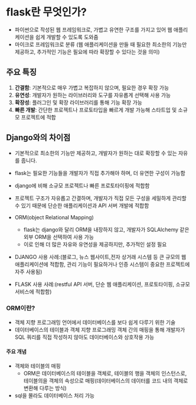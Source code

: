 # flask란 무엇인가?
- 파이썬으로 작성된 웹 프레임워크로, 가볍고 유연한 구조를 가지고 있어 웹 애플리케이션을 쉽게 개발할 수 있도록 도와줌
- 마이크로 프레임워크로 분류
(웹 애플리케이션을 만들 때 필요한 최소한의 기능만 제공하고, 추가적인 기능은 필요에 따라 확장할 수 있다는 것을 의미)

## 주요 특징
1. **간결함**: 기본적으로 매우 가볍고 복잡하지 않으며, 필요한 경우 확장 가능
2. **유연성**: 개발자가 원하는 라이브러리와 도구를 자유롭게 선택해 사용 가능
3. **확장성**: 플러그인 및 확장 라이브러리를 통해 기능 확장 가능
4. **빠른 개발**: 간단한 프로젝트나 프로토타입을 빠르게 개발 가능해 스타트업 및 소규모 프로젝트에 적합


## Django와의 차이점
- 기본적으로 최소한의 기능만 제공하고, 개발자가 원하는 대로 확장할 수 있는 자유를 줍니다.
- flask는 필요한 기능들을 개발자가 직접 추가해야 하며, 더 유연한 구성이 가능함
- django에 비해 소규모 프로젝트나 빠른 프로토타이핑에 적합함
- 프로젝트 구조가 자유롭고 간결하며, 개발자가 직접 모든 구성을 세밀하게 관리할 수 있기 때문에 단순한 애플리케이션과 API 서버 개발에 적합함

- ORM(object Relational Mapping)
  - flask는 django와 달리 ORM을 내장하지 않고, 개발자가 SQLAlchemy 같은 외부 ORM을 선택하여 사용 가능
  - 이로 인해 더 많은 자유와 유연성을 제공하지만, 추가적인 설정 필요

- DJANGO 사용 사례:(블로그, 뉴스 웹사이트,전자 상거래 시스템 등 큰 규모의 웹 애플리케이션에 적합함, 관리 기능이 필요하거나 인증 시스템이 중요한 프로젝트에 자주 사용됨)
- FLASK 사용 사례:(restful API 서버, 단순 웹 애플리케이션, 프로토타이핑, 소규모 서비스에 적합함)
 
### ORM이란?
- 객체 지향 프로그래밍 언어에서 데이터베이스를 보다 쉽게 다루기 위한 기술
- 데이터베이스의 테이블과 객체 지향 프로그래밍 객체 간의 매핑을 통해 개발자가 SQL 쿼리를 직접 작성하지 않아도 데이터베이스와 상호작용 가능

#### 주요 개념
- 객체와 테이블의 매핑
  - ORM은 데이터베이스의 테이블을 객체로, 테이블의 행을 객체의 인스턴스로, 테이블의을 객체의 속성으로 매핑(데이터베이스의 데이터를 코드 내의 객체로 변환해 다루는 방식)
- sql을 몰라도 데이터베이스 처리 가능
